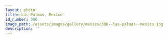 ```yaml
---
layout: photo
title: Las Palmas, Mexico
id_number: 306
image_path: /assets/images/gallery/mexico/306--las-palmas--mexico.jpg
description: ''
---
```

